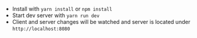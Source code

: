 * Install with `yarn install` or `npm install`
* Start dev server with `yarn run dev`
* Client and server changes will be watched and server is located under `http://localhost:8080`
